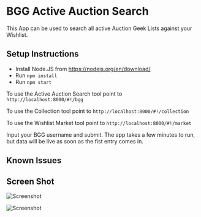 # BGG Active Auction Search

This App can be used to search all active Auction Geek Lists against your Wishlist.

## Setup Instructions

- Install Node.JS from https://nodejs.org/en/download/
- Run `npm install`
- Run `npm start`

To use the Active Auction Search tool point to `http://localhost:8000/#!/bgg`

To use the Collection tool point to `http://localhost:8000/#!/collection`

To use the Wishlist Market tool point to `http://localhost:8000/#!/market`

Input your BGG username and submit. The app takes a few minutes to run, but data will be live as soon as the fist entry comes in.

## Known Issues


## Screen Shot

![Screenshot](https://cf.geekdo-images.com/images/pic3590958.png)

![Screenshot](https://cf.geekdo-images.com/images/pic3590959.png)


